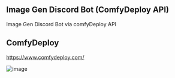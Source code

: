 ## Image Gen Discord Bot (ComfyDeploy API)

Image Gen Discord Bot via comfyDeploy API



## ComfyDeploy
https://www.comfydeploy.com/






![image](https://github.com/ecjojo/DiscordBotTemplate-ComfyDeploy/assets/48451938/de783316-fa58-424f-9b62-45dfbcd705c2)

